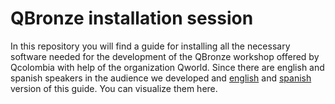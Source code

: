 # QBronze installation session

In this repository you will find a guide for installing all the necessary software needed for the development of the QBronze workshop offered by Qcolombia with help of the organization Qworld. Since there are english and spanish speakers in the audience we developed and [english]() and [spanish]() version of this guide. You can visualize them here.

